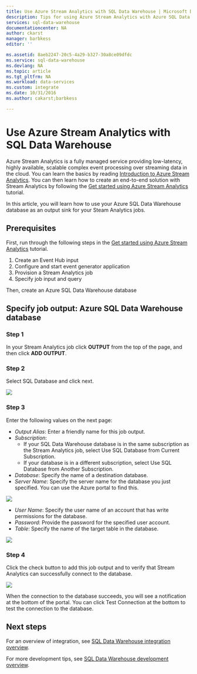 ```yaml
---
title: Use Azure Stream Analytics with SQL Data Warehouse | Microsoft Docs
description: Tips for using Azure Stream Analytics with Azure SQL Data Warehouse for developing solutions.
services: sql-data-warehouse
documentationcenter: NA
author: ckarst
manager: barbkess
editor: ''

ms.assetid: 8aeb2247-20c5-4a29-b327-30a8ce09dfdc
ms.service: sql-data-warehouse
ms.devlang: NA
ms.topic: article
ms.tgt_pltfrm: NA
ms.workload: data-services
ms.custom: integrate
ms.date: 10/31/2016
ms.author: cakarst;barbkess

---
```

# Use Azure Stream Analytics with SQL Data Warehouse
Azure Stream Analytics is a fully managed service providing low-latency, highly available, scalable complex event processing over streaming data in the cloud. You can learn the basics by reading [Introduction to Azure Stream Analytics][Introduction to Azure Stream Analytics]. You can then learn how to create an end-to-end solution with Stream Analytics by following the [Get started using Azure Stream Analytics][Get started using Azure Stream Analytics] tutorial.

In this article, you will learn how to use your Azure SQL Data Warehouse database as an output sink for your Steam Analytics jobs.

## Prerequisites
First, run through the following steps in the [Get started using Azure Stream Analytics][Get started using Azure Stream Analytics] tutorial.  

1. Create an Event Hub input
2. Configure and start event generator application
3. Provision a Stream Analytics job
4. Specify job input and query

Then, create an Azure SQL Data Warehouse database

## Specify job output: Azure SQL Data Warehouse database
### Step 1
In your Stream Analytics job click **OUTPUT** from the top of the page, and then click **ADD OUTPUT**.

### Step 2
Select SQL Database and click next.

![][add-output]

### Step 3
Enter the following values on the next page:

* *Output Alias*: Enter a friendly name for this job output.
* *Subscription*:
  * If your SQL Data Warehouse database is in the same subscription as the Stream Analytics job, select Use SQL Database from Current Subscription.
  * If your database is in a different subscription, select Use SQL Database from Another Subscription.
* *Database*: Specify the name of a destination database.
* *Server Name*: Specify the server name for the database you just specified. You can use the Azure portal to find this.

![][server-name]

* *User Name*: Specify the user name of an account that has write permissions for the database.
* *Password*: Provide the password for the specified user account.
* *Table*: Specify the name of the target table in the database.

![][add-database]

### Step 4
Click the check button to add this job output and to verify that Stream Analytics can successfully connect to the database.

![][test-connection]

When the connection to the database succeeds, you will see a notification at the bottom of the portal. You can click Test Connection at the bottom to test the connection to the database.

## Next steps
For an overview of integration, see [SQL Data Warehouse integration overview][SQL Data Warehouse integration overview].

For more development tips, see [SQL Data Warehouse development overview][SQL Data Warehouse development overview].

<!--Image references-->

[add-output]: ./media/sql-data-warehouse-integrate-azure-stream-analytics/add-output.png
[server-name]: ./media/sql-data-warehouse-integrate-azure-stream-analytics/dw-server-name.png
[add-database]: ./media/sql-data-warehouse-integrate-azure-stream-analytics/add-database.png
[test-connection]: ./media/sql-data-warehouse-integrate-azure-stream-analytics/test-connection.png

<!--Article references-->

[Introduction to Azure Stream Analytics]: ../stream-analytics/stream-analytics-introduction.md
[Get started using Azure Stream Analytics]: ../stream-analytics/stream-analytics-real-time-fraud-detection.md
[SQL Data Warehouse development overview]:  ./sql-data-warehouse-overview-develop.md
[SQL Data Warehouse integration overview]:  ./sql-data-warehouse-overview-integrate.md

<!--MSDN references-->

<!--Other Web references-->
[Azure Stream Analytics documentation]: http://azure.microsoft.com/documentation/services/stream-analytics/
